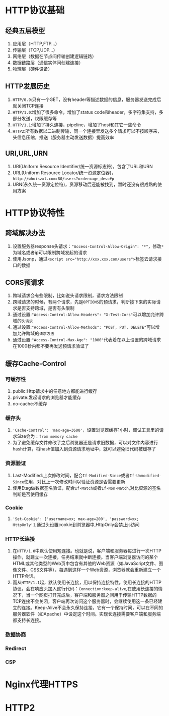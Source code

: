 # HTTP协议基础

## 经典五层模型
1. 应用层（HTTP,FTP...）
2. 传输层（TCP,UDP...）
3. 网络层（数据在节点间传输创建逻辑链路）
4. 数据链路层（通信实体间创建连接）
5. 物理层（硬件设备）

## HTTP发展历史
1. `HTTP/0.9`:只有一个GET，没有header等描述数据的信息，服务器发送完成后就关闭TCP连接
2. `HTTP/1.0`:增加了很多命令，增加了status code和header，多字符集支持，多部分发送，权限缓存等
3. `HTTP/1.1`:增加了持久连接，pipeline，增加了host和其它一些命令
4. `HTTP2`:所有数据以二进制传输，同一个连接里发送多个请求可以不按顺序来，头信息压缩，推送（服务器主动发送数据）提高效率

## URI,URL,URN
1. URI(Uniform Resource Identifier/统一资源标志符)，包含了URL和URN
2. URL(Uniform Resource Locator/统一资源定位器)，`http://whoiszxl.com:80/users?order=age_desc#p`
3. URN(永久统一资源定位符)，资源移动后还能被找到，暂时还没有很成熟的使用方案

# HTTP协议特性

## 跨域解决办法
1. 设置服务器response头请求：`"Access-Control-Allow-Origin": "*"`，修改`*`为域名或者ip可以限制跨域发起的请求
2. 使用Jsonp，通过`<script src="http://xxx.xxx.com/users">`标签去请求接口的数据

## CORS预请求
1. 跨域请求会有些限制，比如说头请求限制，请求方法限制
2. 跨域请求的时候，有两个请求，先是`OPTIONS`的预请求，判断接下来的实际请求是否支持跨域，是否有头限制
3. 通过设置:`"Access-Control-Allow-Headers": "X-Test-Cors"`可以增加允许跨域的`头请求`
4. 通过设置:`"Access-Control-Allow-Methods": "POST, PUT, DELETE"`可以增加允许跨域的`请求方法`
5. 通过设置:`"Access-Control-Max-Age": "1000"`代表着在以上设置的跨域请求在1000秒内都不要再发送预请求验证了

## 缓存Cache-Control

### 可缓存性
1. public:Http请求中的任意地方都能进行缓存
2. private:发起请求的浏览器才能缓存
3. no-cache:不缓存

### 缓存头
1. `'Cache-Control': 'max-age=3600'`，设置浏览器缓存1小时，调试工具里的请求Size会为：`from memory cache`
2. 为了避免缓存文件修改了之后浏览器还是请求旧数据，可以对文件内容进行hash计算，将hash值加入到资源请求地址中，就可以避免旧代码被缓存了

### 资源验证
1. Last-Modified:上次修改时间，配合`If-Modified-Since`或者`If-Unmodified-Since`使用，对比上一次修改时间以验证资源是否需要更新
2. 使用Etag做数据签名验证，配合`If-Match`或者`If-Non-Match`,对比资源的签名判断是否使用缓存

### Cookie
1. `'Set-Cookie': ['username=xx; max-age=200', 'password=xx; HttpOnly']`,通过头设置cookie到浏览器中,HttpOnly会禁止js访问

### HTTP长连接
1. 在`HTTP/1.0`中默认使用短连接。也就是说，客户端和服务器每进行一次HTTP操作，就建立一次连接，任务结束就中断连接。当客户端浏览器访问的某个HTML或其他类型的Web页中包含有其他的Web资源（如JavaScript文件、图像文件、CSS文件等），每遇到这样一个Web资源，浏览器就会重新建立一个HTTP会话。
2. 而从`HTTP/1.1`起，默认使用长连接，用以保持连接特性。使用长连接的HTTP协议，会在响应头加入这行代码：`Connection:keep-alive`,在使用长连接的情况下，当一个网页打开完成后，客户端和服务器之间用于传输HTTP数据的TCP连接不会关闭，客户端再次访问这个服务器时，会继续使用这一条已经建立的连接。Keep-Alive不会永久保持连接，它有一个保持时间，可以在不同的服务器软件（如Apache）中设定这个时间。实现长连接需要客户端和服务端都支持长连接。

### 数据协商


### Redirect


### CSP


# Nginx代理HTTPS



# HTTP2